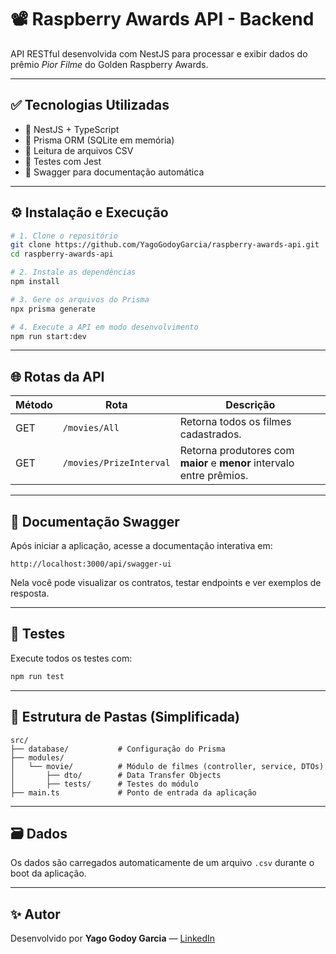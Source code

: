 # 📽️ Raspberry Awards API - Backend

API RESTful desenvolvida com NestJS para processar e exibir dados do prêmio *Pior Filme* do Golden Raspberry Awards.

---

## ✅ Tecnologias Utilizadas

- 🚀 NestJS + TypeScript
- 🧩 Prisma ORM (SQLite em memória)
- 📄 Leitura de arquivos CSV
- 🧪 Testes com Jest
- 📘 Swagger para documentação automática

---

## ⚙️ Instalação e Execução

```bash
# 1. Clone o repositório
git clone https://github.com/YagoGodoyGarcia/raspberry-awards-api.git
cd raspberry-awards-api

# 2. Instale as dependências
npm install

# 3. Gere os arquivos do Prisma
npx prisma generate

# 4. Execute a API em modo desenvolvimento
npm run start:dev
```

---

## 🌐 Rotas da API

| Método | Rota                    | Descrição                                                               |
|--------|-------------------------|-------------------------------------------------------------------------|
| GET    | `/movies/All`           | Retorna todos os filmes cadastrados.                                   |
| GET    | `/movies/PrizeInterval` | Retorna produtores com **maior** e **menor** intervalo entre prêmios.  |

---

## 📘 Documentação Swagger

Após iniciar a aplicação, acesse a documentação interativa em:

```
http://localhost:3000/api/swagger-ui
```

Nela você pode visualizar os contratos, testar endpoints e ver exemplos de resposta.

---

## 🧪 Testes

Execute todos os testes com:

```bash
npm run test
```

---

## 📁 Estrutura de Pastas (Simplificada)

```
src/
├── database/           # Configuração do Prisma
├── modules/
│   └── movie/          # Módulo de filmes (controller, service, DTOs)
│       ├── dto/        # Data Transfer Objects
│       ├── tests/      # Testes do módulo
├── main.ts             # Ponto de entrada da aplicação
```

---

## 🗃️ Dados

Os dados são carregados automaticamente de um arquivo `.csv` durante o boot da aplicação.

---

## ✨ Autor

Desenvolvido por **Yago Godoy Garcia** — [LinkedIn](https://www.linkedin.com/in/yago-godoy-204016130)